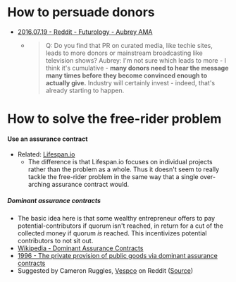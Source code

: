 


# How to persuade donors

- [2016.07.19 - Reddit - Futurology - Aubrey AMA](https://www.reddit.com/r/Futurology/comments/4t65ay/aubrey_de_grey_ama_ask_about_the_quest_to_cure/d5ic190/)
  - > Q: Do you find that PR on curated media, like techie sites, leads to more donors or mainstream broadcasting like television shows?
    > Aubrey: I'm not sure which leads to more - I think it's cumulative - **many donors need to hear the message many times before they become convinced enough to actually give.** Industry will certainly invest - indeed, that's already starting to happen.


# How to solve the free-rider problem

#### Use an assurance contract
- Related: [Lifespan.io](http://lifespan.io/)
  - The difference is that Lifespan.io focuses on individual projects rather than the problem as a whole. Thus it doesn't seem to really tackle the free-rider problem in the same way that a single over-arching assurance contract would.

##### Dominant assurance contracts
- The basic idea here is that some wealthy entrepreneur offers to pay potential-contributors if quorum isn't reached, in return for a cut of the collected money if quorum *is* reached. This incentivizes potential contributors to not sit out.
- [Wikipedia - Dominant Assurance Contracts](https://en.wikipedia.org/wiki/Assurance_contract#Dominant_assurance_contracts)
- [1996 - The private provision of public goods via dominant assurance contracts](http://mason.gmu.edu/~atabarro/PrivateProvision.pdf)
- Suggested by Cameron Ruggles, [Vespco](https://www.reddit.com/user/Vespco) on Reddit ([Source](https://www.reddit.com/r/longevity/comments/726l59/an_opensource_effort_to_raise_money_for_the_sens/dngn15j/))
